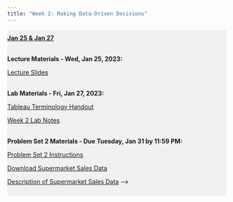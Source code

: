 ```yaml
---
title: "Week 2: Making Data-Driven Decisions"
---
```


<div style="background-color:rgba(0, 0, 0, 0.0470588); text-align:left; vertical-align: middle; padding:10px 0;">
<b><u>Jan 25 & Jan 27</u></b> <br> <br>

<b>Lecture Materials - Wed, Jan 25, 2023:</b> <br>


<a  href="/materials/unit_00/week_02/lecture_00_week_02.html" target="_blank">Lecture Slides</a> <br> <br>


<b>Lab Materials - Fri, Jan 27, 2023:</b> <br>


<a  href="/materials/unit_00/week_01/handout_00_week_01.html" target="_blank">Tableau Terminology Handout</a> <br>

<a  href="/materials/unit_00/week_02/lab_00_week_02.html" target="_blank">Week 2 Lab Notes</a> <br> <br>


<b>Problem Set 2 Materials - Due Tuesday, Jan 31 by 11:59 PM:</b> <br>

<a  href="/materials/unit_00/week_02/ps2.html" target="_blank">Problem Set 2 Instructions</a> <br>

<a  href="/materials/unit_00/inputs/supermarket_sales.csv" download>Download Supermarket Sales Data</a> <br>

<a  href="/materials/unit_00/inputs/supermarketdata_describe.html" target="_blank">Description of Supermarket Sales Data</a>
-->
</div>

